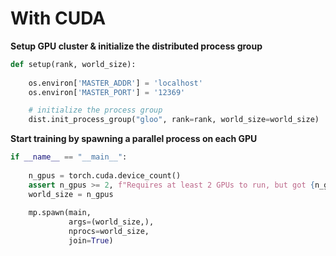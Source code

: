 # With CUDA

**Setup GPU cluster & initialize the distributed process group**

```python
def setup(rank, world_size):
    
    os.environ['MASTER_ADDR'] = 'localhost'
    os.environ['MASTER_PORT'] = '12369'

    # initialize the process group
    dist.init_process_group("gloo", rank=rank, world_size=world_size)
```

**Start training by spawning a parallel process on each GPU**

```python
if __name__ == "__main__":
    
    n_gpus = torch.cuda.device_count()
    assert n_gpus >= 2, f"Requires at least 2 GPUs to run, but got {n_gpus}"
    world_size = n_gpus
    
    mp.spawn(main,
             args=(world_size,),
             nprocs=world_size,
             join=True)
         
```
